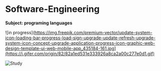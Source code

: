 # Software-Engineering
**Subject: programing languages**

![in progress](https://img.freepik.com/premium-vector/update-system-icon-loading-bar-progress-load-sign-upgrade-update-refresh-upgrade-system-icon-concept-upgrade-application-progress-icon-graphic-web-design-template-ui-web-mobile-app_435184-161.jpg](https://i.gifer.com/origin/82/82a1ed531e333926a8ca2a00c277e0d1.gif) 

![Study](https://www.computerhope.com/jargon/s/software-engineering.jpg)

